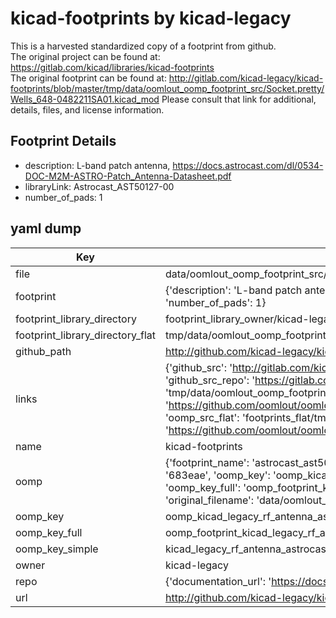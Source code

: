 # kicad-footprints by kicad-legacy  
This is a harvested standardized copy of a footprint from github.  
The original project can be found at:  
https://gitlab.com/kicad/libraries/kicad-footprints  
The original footprint can be found at:
http://gitlab.com/kicad-legacy/kicad-footprints/blob/master/tmp/data/oomlout_oomp_footprint_src/Socket.pretty/Wells_648-0482211SA01.kicad_mod
Please consult that link for additional, details, files, and license information.  
## Footprint Details
* description: L-band patch antenna, https://docs.astrocast.com/dl/0534-DOC-M2M-ASTRO-Patch_Antenna-Datasheet.pdf  
* libraryLink: Astrocast_AST50127-00  
* number_of_pads: 1  
## yaml dump  
| Key | Value |  
| --- | --- |  
| file | data/oomlout_oomp_footprint_src/kicad-footprints/RF_Antenna.pretty/Astrocast_AST50127-00.kicad_mod |  
| footprint | {'description': 'L-band patch antenna, https://docs.astrocast.com/dl/0534-DOC-M2M-ASTRO-Patch_Antenna-Datasheet.pdf', 'libraryLink': 'Astrocast_AST50127-00', 'number_of_pads': 1} |  
| footprint_library_directory | footprint_library_owner/kicad-legacy_kicad-footprints |  
| footprint_library_directory_flat | tmp/data/oomlout_oomp_footprint_src/footprints_flat/kicad_legacy_rf_antenna_astrocast_ast50127_00/working |  
| github_path | http://github.com/kicad-legacy/kicad-footprints/blob/master/tmp/data/oomlout_oomp_footprint_src/RF_Antenna.pretty/Astrocast_AST50127-00.kicad_mod |  
| links | {'github_src': 'http://gitlab.com/kicad-legacy/kicad-footprints/blob/master/tmp/data/oomlout_oomp_footprint_src/Socket.pretty/Wells_648-0482211SA01.kicad_mod', 'github_src_repo': 'https://gitlab.com/kicad/libraries/kicad-footprints', 'oomp_bot': 'tmp/data/oomlout_oomp_footprint_src/footprints/kicad_legacy_rf_antenna_astrocast_ast50127_00/working', 'oomp_bot_github': 'https://github.com/oomlout/oomlout_oomp_footprint_bot/tree/main/tmp/data/oomlout_oomp_footprint_src/footprints/kicad_legacy_rf_antenna_astrocast_ast50127_00/working', 'oomp_src_flat': 'footprints_flat/tmp/data/oomlout_oomp_footprint_src/footprints_flat/kicad_legacy_rf_antenna_astrocast_ast50127_00/working', 'oomp_src_flat_github': 'https://github.com/oomlout/oomlout_oomp_footprint_src/tree/main/tmp/data/oomlout_oomp_footprint_src/footprints_flat/kicad_legacy_rf_antenna_astrocast_ast50127_00/working'} |  
| name | kicad-footprints |  
| oomp | {'footprint_name': 'astrocast_ast50127_00', 'library_name': 'rf_antenna', 'md5': '683eae6ba1c21253544749560a922384', 'md5_10': '683eae6ba1', 'md5_5': '683ea', 'md5_6': '683eae', 'oomp_key': 'oomp_kicad_legacy_rf_antenna_astrocast_ast50127_00', 'oomp_key_extra': 'oomp_footprint_kicad_legacy_rf_antenna_astrocast_ast50127_00', 'oomp_key_full': 'oomp_footprint_kicad_legacy_rf_antenna_astrocast_ast50127_00_683eae', 'oomp_key_simple': 'kicad_legacy_rf_antenna_astrocast_ast50127_00', 'original_filename': 'data/oomlout_oomp_footprint_src/kicad-footprints/RF_Antenna.pretty/Astrocast_AST50127-00.kicad_mod', 'owner_name': 'kicad_legacy'} |  
| oomp_key | oomp_kicad_legacy_rf_antenna_astrocast_ast50127_00 |  
| oomp_key_full | oomp_footprint_kicad_legacy_rf_antenna_astrocast_ast50127_00 |  
| oomp_key_simple | kicad_legacy_rf_antenna_astrocast_ast50127_00 |  
| owner | kicad-legacy |  
| repo | {'documentation_url': 'https://docs.github.com/rest/repos/repos#get-a-repository', 'message': 'Not Found'} |  
| url | http://github.com/kicad-legacy/kicad-footprints |  

